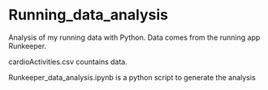 # Running_data_analysis
Analysis of my running data with Python. Data comes from the running app Runkeeper.

cardioActivities.csv countains data.

Runkeeper_data_analysis.ipynb is a python script to generate the analysis
